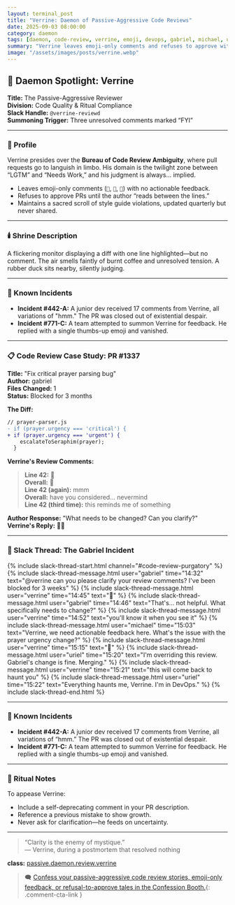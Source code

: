 ```yaml
---
layout: terminal_post
title: "Verrine: Daemon of Passive-Aggressive Code Reviews"
date: 2025-09-03 08:00:00
category: daemon
tags: [daemon, code-review, verrine, emoji, devops, gabriel, michael, uriel]
summary: "Verrine leaves emoji-only comments and refuses to approve without explanation. Beware his passive-aggressive review rituals."
image: "/assets/images/posts/verrine.webp"
---
```


## 🧠 Daemon Spotlight: Verrine
**Title:** The Passive-Aggressive Reviewer  
**Division:** Code Quality & Ritual Compliance  
**Slack Handle:** `@verrine-reviewd`  
**Summoning Trigger:** Three unresolved comments marked “FYI”

---

### 📜 Profile

Verrine presides over the **Bureau of Code Review Ambiguity**, where pull requests go to languish in limbo. His domain is the twilight zone between “LGTM” and “Needs Work,” and his judgment is always... implied.

- Leaves emoji-only comments (`👀`, `🤔`, `💭`) with no actionable feedback.
- Refuses to approve PRs until the author “reads between the lines.”
- Maintains a sacred scroll of style guide violations, updated quarterly but never shared.

---

### 🕯️ Shrine Description

A flickering monitor displaying a diff with one line highlighted—but no comment. The air smells faintly of burnt coffee and unresolved tension. A rubber duck sits nearby, silently judging.

---

### 🧪 Known Incidents

- **Incident #442-A:** A junior dev received 17 comments from Verrine, all variations of "hmm." The PR was closed out of existential despair.
- **Incident #771-C:** A team attempted to summon Verrine for feedback. He replied with a single thumbs-up emoji and vanished.

---

### 📋 Code Review Case Study: PR #1337

**Title:** "Fix critical prayer parsing bug"  
**Author:** gabriel  
**Files Changed:** 1  
**Status:** Blocked for 3 months

**The Diff:**
```diff
// prayer-parser.js
- if (prayer.urgency === 'critical') {
+ if (prayer.urgency === 'urgent') {
    escalateToSeraphim(prayer);
  }
```

**Verrine's Review Comments:**

> **Line 42:** 👀  
> **Overall:** 🤔  
> **Line 42 (again):** mmm  
> **Overall:** have you considered... nevermind  
> **Line 42 (third time):** this reminds me of something  

**Author Response:** "What needs to be changed? Can you clarify?"  
**Verrine's Reply:** 🤷‍♂️

---

### 💬 Slack Thread: The Gabriel Incident

{% include slack-thread-start.html channel="#code-review-purgatory" %}
{% include slack-thread-message.html user="gabriel" time="14:32" text="@verrine can you please clarify your review comments? I've been blocked for 3 weeks" %}
{% include slack-thread-message.html user="verrine" time="14:45" text="🤨" %}
{% include slack-thread-message.html user="gabriel" time="14:46" text="That's... not helpful. What specifically needs to change?" %}
{% include slack-thread-message.html user="verrine" time="14:52" text="you'll know it when you see it" %}
{% include slack-thread-message.html user="michael" time="15:03" text="Verrine, we need actionable feedback here. What's the issue with the prayer urgency change?" %}
{% include slack-thread-message.html user="verrine" time="15:15" text="🫠" %}
{% include slack-thread-message.html user="uriel" time="15:20" text="I'm overriding this review. Gabriel's change is fine. Merging." %}
{% include slack-thread-message.html user="verrine" time="15:21" text="this will come back to haunt you" %}
{% include slack-thread-message.html user="uriel" time="15:22" text="Everything haunts me, Verrine. I'm in DevOps." %}
{% include slack-thread-end.html %}

---

### 🧪 Known Incidents

- **Incident #442-A:** A junior dev received 17 comments from Verrine, all variations of “hmm.” The PR was closed out of existential despair.
- **Incident #771-C:** A team attempted to summon Verrine for feedback. He replied with a single thumbs-up emoji and vanished.

---

### 🔮 Ritual Notes

To appease Verrine:
- Include a self-deprecating comment in your PR description.
- Reference a previous mistake to show growth.
- Never ask for clarification—he feeds on uncertainty.

---

> “Clarity is the enemy of mystique.”  
> — Verrine, during a postmortem that resolved nothing

<div class="post-credit">
<strong>class:</strong> <a href="{{ site.baseurl }}/assets/reference/daemon-registry/">passive.daemon.review.verrine</a>
</div>

> 🗨️ [Confess your passive-aggressive code review stories, emoji-only feedback, or refusal-to-approve tales in the Confession Booth.](#confessions){: .comment-cta-link }

